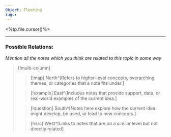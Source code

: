 ```yaml
---
Object: Fleeting
tags:
---
```

<%tp.file.cursor()%>

---
### Possible Relations:
_Mention all the notes which you think are related to this topic in some way_

>[!multi-column]
>
>>[!map] North^[Refers to higher-level concepts, overarching themes, or categories that a note fits under.]
>
>>[!example] East^[Includes notes that provide support, data, or real-world examples of the current idea.]
>
>>[!question] South^[Notes here explore how the current idea might develop, be used, or lead to new concepts.]
>
>>[!rsrc] West^[Links to notes that are on a similar level but not directly related]